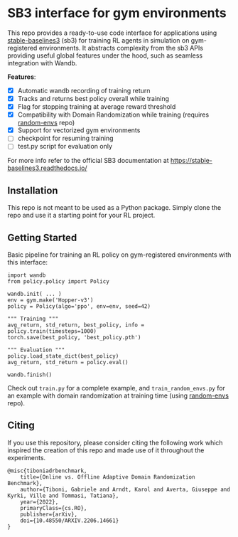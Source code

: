 # SB3 interface for gym environments
This repo provides a ready-to-use code interface for applications using [stable-baselines3](https://stable-baselines3.readthedocs.io/) (sb3) for training RL agents in simulation on gym-registered environments. It abstracts complexity from the sb3 APIs providing useful global features under the hood, such as seamless integration with Wandb.

**Features**:
- [x] Automatic wandb recording of training return
- [x] Tracks and returns best policy overall while training
- [x] Flag for stopping training at average reward threshold
- [x] Compatibility with Domain Randomization while training (requires [random-envs](https://github.com/gabrieletiboni/random-envs) repo)
- [x] Support for vectorized gym environments
- [ ] checkpoint for resuming training
- [ ] test.py script for evaluation only

For more info refer to the official SB3 documentation at https://stable-baselines3.readthedocs.io/


## Installation
This repo is not meant to be used as a Python package. Simply clone the repo and use it a starting point for your RL project.

## Getting Started
Basic pipeline for training an RL policy on gym-registered environments with this interface:
```
import wandb
from policy.policy import Policy

wandb.init( ... )
env = gym.make('Hopper-v3')
policy = Policy(algo='ppo', env=env, seed=42)

""" Training """
avg_return, std_return, best_policy, info = policy.train(timesteps=1000)
torch.save(best_policy, 'best_policy.pth')

""" Evaluation """
policy.load_state_dict(best_policy)
avg_return, std_return = policy.eval()

wandb.finish()
```
Check out `train.py` for a complete example, and `train_random_envs.py` for an example with domain randomization at training time (using [random-envs](https://github.com/gabrieletiboni/random-envs) repo).

## Citing
If you use this repository, please consider citing the following work which inspired the creation of this repo and made use of it throughout the experiments.
```     
@misc{tiboniadrbenchmark,
    title={Online vs. Offline Adaptive Domain Randomization Benchmark},
    author={Tiboni, Gabriele and Arndt, Karol and Averta, Giuseppe and Kyrki, Ville and Tommasi, Tatiana},
    year={2022},
    primaryClass={cs.RO},
    publisher={arXiv},
    doi={10.48550/ARXIV.2206.14661}
}
```
